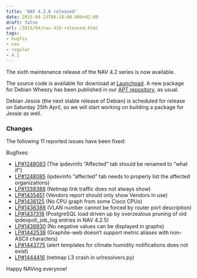 ```yaml
---
title: 'NAV 4.2.6 released'
date: 2015-04-23T06:18:00.000+02:00
draft: false
url: /2015/04/nav-426-released.html
tags: 
- bugfix
- nav
- regular
- 4.2
---
```


The sixth maintenance release of the NAV 4.2 series is now available.

The source code is available for download at [Launchpad](https://launchpad.net/nav/4.2/4.2.6). A new package for Debian Wheezy has been published in our [APT repository](https://nav.uninett.no/wiki/nav_on_debian), as usual.

Debian Jessie (the next stable release of Debian) is scheduled for release on Saturday 25th April, so we will start working on building a package for Jessie as well.

### Changes

The following 11 reported issues have been fixed:

Bugfixes:

*   [LP#1248083](https://bugs.launchpad.net/nav/+bug/1248083/) (The ipdevinfo “Affected” tab should be renamed to “what if”)
*   [LP#1248085](https://bugs.launchpad.net/nav/+bug/1248085/) (ipdevinfo “affected” tab needs to properly list the affected organizations)
*   [LP#1338388](https://bugs.launchpad.net/nav/+bug/1338388/) (Netmap link traffic does not always show)
*   [LP#1435451](https://bugs.launchpad.net/nav/+bug/1435451/) (Vendors report should only show Vendors in use)
*   [LP#1436125](https://bugs.launchpad.net/nav/+bug/1436125/) (No CPU graph from some Cisco CPUs)
*   [LP#1436388](https://bugs.launchpad.net/nav/+bug/1436388/) (VLAN number cannot be forced by router port description)
*   [LP#1437318](https://bugs.launchpad.net/nav/+bug/1437318/) (PostgreSQL load driven up by overzealous pruning of old ipdevpoll\_job\_log entries in NAV 4.2.5)
*   [LP#1438930](https://bugs.launchpad.net/nav/+bug/1438930/) (No negative values can be displayed in graphs)
*   [LP#1442538](https://bugs.launchpad.net/nav/+bug/1442538/) (Graphite-web doesn’t support metric aliases with non-ASCII characters)
*   [LP#1443775](https://bugs.launchpad.net/nav/+bug/1443775/) (alert templates for climate humidity notifications does not exist)
*   [LP#1444416](https://bugs.launchpad.net/nav/+bug/1444416/) (netmap L3 crash in urlresolvers.py)

Happy NAVing everyone!